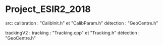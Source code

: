 # Project_ESIR2_2018
src:            calibration : "CalibInit.h" et "CalibParam.h"
                détection : "GeoCentre.h"
     
trackingV2 :    tracking : "Tracking.cpp" et "Tracking.h"
                détection : "GeoCentre.h"
